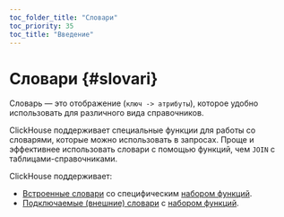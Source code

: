 ```yaml
---
toc_folder_title: "Словари"
toc_priority: 35
toc_title: "Введение"
---
```


# Словари {#slovari}

Словарь — это отображение (`ключ -> атрибуты`), которое удобно использовать для различного вида справочников.

ClickHouse поддерживает специальные функции для работы со словарями, которые можно использовать в запросах. Проще и эффективнее использовать словари с помощью функций, чем `JOIN` с таблицами-справочниками.

ClickHouse поддерживает:

-   [Встроенные словари](internal-dicts.md#internal_dicts) со специфическим [набором функций](../../sql-reference/dictionaries/ext-dict-functions/).
-   [Подключаемые (внешние) словари](external-dictionaries/external-dicts.md#dicts-external-dicts) с [набором функций](../../sql-reference/dictionaries/ext-dict-functions/).

